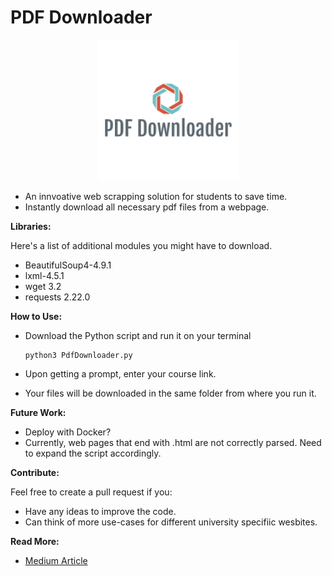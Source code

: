 # PDF Downloader

<p align="center">
  <img src="logo/pdfLogo.png" width="225" alt="logo">
</p>

- An innvoative web scrapping solution for students to save time.
- Instantly download all necessary pdf files from a webpage.

**Libraries:**

Here's a list of additional modules you might have to download.

- BeautifulSoup4-4.9.1
- lxml-4.5.1 
- wget 3.2
- requests 2.22.0

**How to Use:** 

- Download the Python script and run it on your terminal

  ```
  python3 PdfDownloader.py
  ```
- Upon getting a prompt, enter your course link.

- Your files will be downloaded in the same folder from where you run it.


**Future Work:**

- Deploy with Docker?
- Currently, web pages that end with .html are not correctly parsed. Need to expand the script accordingly. 


**Contribute:**

Feel free to create a pull request if you:

- Have any ideas to improve the code.
- Can think of more use-cases for different university specifiic wesbites.

**Read More:**

- [Medium Article](https://medium.com/the-innovation/notesdownloader-use-web-scraping-to-download-all-pdfs-with-python-511ea9f55e48)
 
